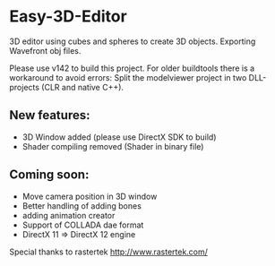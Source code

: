 # Easy-3D-Editor
3D editor using cubes and spheres to create 3D objects. Exporting Wavefront obj files.

Please use v142 to build this project. For older buildtools there is a workaround to avoid errors: Split the modelviewer project in two DLL-projects (CLR and native C++).

## New features:
* 3D Window added (please use DirectX SDK to build)
* Shader compiling removed (Shader in binary file)

## Coming soon:
* Move camera position in 3D window
* Better handling of adding bones
* adding animation creator
* Support of COLLADA dae format
* DirectX 11 => DirectX 12 engine

Special thanks to rastertek http://www.rastertek.com/
